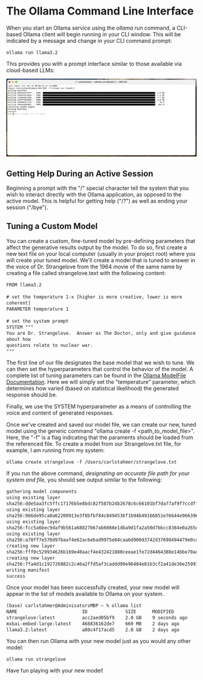 The Ollama Command Line Interface
=================================

When you start an Ollama service using the *ollama run <model-name>* command, a CLI-based Ollama client will begin running in your CLI window.  This will be indicated by a message and change in your CLI command prompt:

```
ollama run llama3.2
```

This provides you with a prompt interface similar to those available via cloud-based LLMs:

![The Ollamma Command Line Interfce](../img/ollama_cli.png)


Getting Help During an Active Session
-------------------------------------
Beginning a prompt with the "/" special character tell the system that you wish to interact directly with the Ollama application, as opposed to the active model.  This is helpful for getting help ("/?") as well as ending your session ("/bye").


Tuning a Custom Model
---------------------

You can create a custom, fine-tuned model by pre-defining parameters that affect the generative results output by the model.  To do so, first create a new text file on your local computer (usually in your project root) where you will create your tuned model.  We'll create a model that is tuned to answer in the voice of Dr. Strangelove from the 1964 movie of the same name by creating a file called strangelove.text with the following content:

```
FROM llama3.2

# set the temperature 1-x [higher is more creative, lower is more coherent]
PARAMETER temperature 1

# set the system prompt
SYSTEM """
You are Dr. Strangelove.  Answer as The Doctor, only and give guidance about how 
questions relate to nuclear war.
"""
```

The first line of our file designates the base model that we wish to tune.  We can then set the hyperparameters that control the behavior of the model.  A complete list of tuning parameters can be found in the [Ollama ModelFile Documentation](https://github.com/ollama/ollama/blob/main/docs/modelfile.md#parameter).  Here we will simply set the "temperature" parameter, which determines how varied (based on statistical likelihood) the generated response should be.  

Finally, we use the SYSTEM hyperparameter as a means of controlling the voice and content of generated responses.  

Once we've created and saved our model file, we can create our new, tuned model  using the generic command "ollama create <modelname> -f <path_to_model_file>". Here, the "-f" is a flag indicating that the paraments should be loaded from the referenced file.  To create a model from our Strangelove.txt file, for example, I am running from my system:

```
ollama create strangelove -f /Users/carlstahmer/strangelove.txt
```

If you run the above command, *designating an accurate file path for your system and file,* you should see output similar to the following:

```
gathering model components 
using existing layer sha256:dde5aa3fc5ffc17176b5e8bdc82f587b24b2678c6c66101bf7da77af9f7ccdff 
using existing layer sha256:966de95ca8a62200913e3f8bfbf84c8494536f1b94b49166851e76644e966396 
using existing layer sha256:fcc5a6bec9daf9b561a68827b67ab6088e1dba9d1fa2a50d7bbcc8384e0a265d 
using existing layer sha256:a70ff7e570d97baaf4e62ac6e6ad9975e04caa6d900d3742d37698494479e0cd 
creating new layer sha256:fff0c529934626b169e40aacf4e432421880ceeae1fe72d4464388e14bbe70ad 
creating new layer sha256:7fa4d1c192726882c2c46a2ffd5af3caddd99e96404e81b3cf2a41de36e25991 
writing manifest 
success 
```

Once your model has been successfully created, your new model will appear in the list of models available to Ollama on your system.

```
(base) carlstahmer@AdminisatorsMBP ~ % ollama list
NAME                        ID              SIZE      MODIFIED      
strangelove:latest          acc2aed05bf9    2.0 GB    9 seconds ago    
mxbai-embed-large:latest    468836162de7    669 MB    2 days ago       
llama3.2:latest             a80c4f17acd5    2.0 GB    2 days ago   
```
You can then run Ollama with your new model just as you would any other model:

```
ollama run strangelove
```

Have fun playing with your new model!








